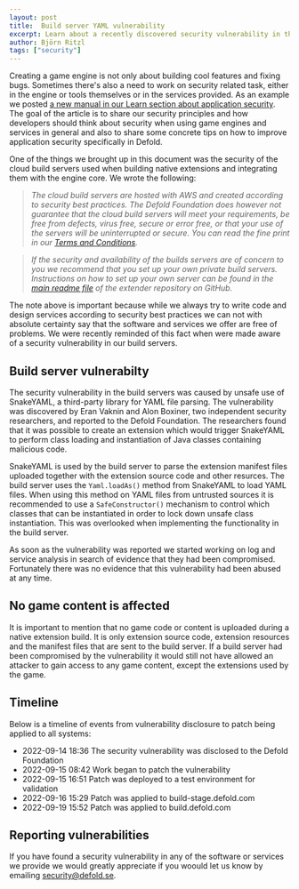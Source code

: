 ```yaml
---
layout: post
title:  Build server YAML vulnerability
excerpt: Learn about a recently discovered security vulnerability in the Defold build servers and how it was patched.
author: Björn Ritzl
tags: ["security"]
---
```


Creating a game engine is not only about building cool features and fixing bugs. Sometimes there's also a need to work on security related task, either in the engine or tools themselves or in the services provided. As an example we posted [a new manual in our Learn section about application security](https://defold.com/manuals/application-security/). The goal of the article is to share our security principles and how developers should think about security when using game engines and services in general and also to share some concrete tips on how to improve application security specifically in Defold.

One of the things we brought up in this document was the security of the cloud build servers used when building native extensions and integrating them with the engine core. We wrote the following:

> *The cloud build servers are hosted with AWS and created according to security best practices. The Defold Foundation does however not guarantee that the cloud build servers will meet your requirements, be free from defects, virus free, secure or error free, or that your use of the servers will be uninterrupted or secure. You can read the fine print in our [Terms and Conditions](https://defold.com/terms-and-conditions/#3-no-warranties).*

> *If the security and availability of the builds servers are of concern to you we recommend that you set up your own private build servers. Instructions on how to set up your own server can be found in the [main readme file](https://github.com/defold/extender) of the extender repository on GitHub.*

The note above is important because while we always try to write code and design services according to security best practices we can not with absolute certainty say that the software and services we offer are free of problems. We were recently reminded of this fact when were made aware of a security vulnerability in our build servers.

## Build server vulnerabilty
The security vulnerability in the build servers was caused by unsafe use of SnakeYAML, a third-party library for YAML file parsing. The vulnerability was discovered by Eran Vaknin and Alon Boxiner, two independent security researchers, and reported to the Defold Foundation. The researchers found that it was possible to create an extension which would trigger SnakeYAML to perform class loading and instantiation of Java classes containing malicious code.

SnakeYAML is used by the build server to parse the extension manifest files uploaded together with the extension source code and other resurces. The build server uses the `Yaml.loadAs()` method from SnakeYAML to load YAML files. When using this method on YAML files from untrusted sources it is recommended to use a `SafeConstructor()` mechanism to control which classes that can be instantiated in order to lock down unsafe class instantiation. This was overlooked when implementing the functionality in the build server.

As soon as the vulnerability was reported we started working on log and service analysis in search of evidence that they had been compromised. Fortunately there was no evidence that this vulnerability had been abused at any time. 


## No game content is affected
It is important to mention that no game code or content is uploaded during a native extension build. It is only extension source code, extension resources and the manifest files that are sent to the build server. If a build server had been compromised by the vulnerability it would still not have allowed an attacker to gain access to any game content, except the extensions used by the game.


## Timeline
Below is a timeline of events from vulnerability disclosure to patch being applied to all systems:

* 2022-09-14 18:36 The security vulnerability was disclosed to the Defold Foundation
* 2022-09-15 08:42 Work began to patch the vulnerability
* 2022-09-15 16:51 Patch was deployed to a test environment for validation
* 2022-09-16 15:29 Patch was applied to build-stage.defold.com
* 2022-09-19 15:52 Patch was applied to build.defold.com


## Reporting vulnerabilities
If you have found a security vulnerability in any of the software or services we provide we would greatly appreciate if you woould let us know by emailing [security@defold.se](mailto:security@defold.se).